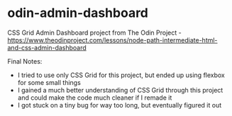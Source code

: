 # odin-admin-dashboard
CSS Grid Admin Dashboard project from The Odin Project - https://www.theodinproject.com/lessons/node-path-intermediate-html-and-css-admin-dashboard

Final Notes:
- I tried to use only CSS Grid for this project, but ended up using flexbox for some small things
- I gained a much better understanding of CSS Grid through this project and could make the code much cleaner if I remade it
- I got stuck on a tiny bug for way too long, but eventually figured it out
